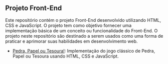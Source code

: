 ##  Projeto Front-End

Este repositório contém o projeto Front-End desenvolvido utilizando HTML, CSS e JavaScript. O projeto tem como objetivo fornecer uma implementação básica de um conceito ou funcionalidade do Front-End. O projeto neste repositório são destinado a serem usados como uma forma de praticar e aprimorar suas habilidades em desenvolvimento web.

- [Pedra, Papel ou Tesoura!](https://github.com/LilianeRodriguesPamplona/Jogo_Pedra-Papel-Tesoura): Implementação do jogo clássico de Pedra, Papel ou Tesoura usando HTML, CSS e JavaScript.
